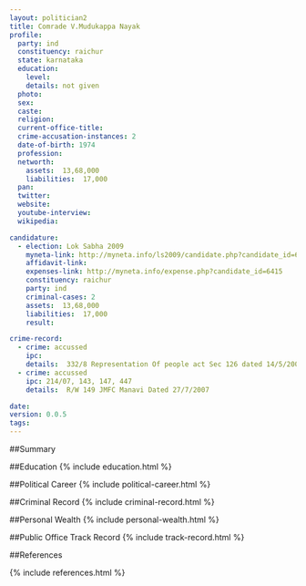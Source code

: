 ```yaml
---
layout: politician2
title: Comrade V.Mudukappa Nayak
profile: 
  party: ind
  constituency: raichur
  state: karnataka
  education: 
    level: 
    details: not given
  photo: 
  sex: 
  caste: 
  religion: 
  current-office-title: 
  crime-accusation-instances: 2
  date-of-birth: 1974
  profession: 
  networth: 
    assets:  13,68,000
    liabilities:  17,000
  pan: 
  twitter: 
  website: 
  youtube-interview: 
  wikipedia: 

candidature: 
  - election: Lok Sabha 2009
    myneta-link: http://myneta.info/ls2009/candidate.php?candidate_id=6415
    affidavit-link: 
    expenses-link: http://myneta.info/expense.php?candidate_id=6415
    constituency: raichur 
    party: ind
    criminal-cases: 2
    assets:  13,68,000
    liabilities:  17,000
    result:  

crime-record: 
  - crime: accussed
    ipc: 
    details:  332/8 Representation Of people act Sec 126 dated 14/5/2008  
  - crime: accussed
    ipc: 214/07, 143, 147, 447
    details:  R/W 149 JMFC Manavi Dated 27/7/2007  

date: 
version: 0.0.5
tags: 
---
```

##Summary


##Education
{% include education.html %}


##Political Career
{% include political-career.html %}


##Criminal Record
{% include criminal-record.html %}


##Personal Wealth
{% include personal-wealth.html %}


##Public Office Track Record
{% include track-record.html %}


##References


{% include references.html %}